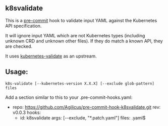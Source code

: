 ## k8svalidate

This is a [pre-commit](https://pre-commit.com/) hook to validate input YAML
against the Kubernetes API specification.

It will ignore input YAML which are not Kubernetes
types (including unknown CRD and unknown other files).
If they do match a known API, they are checked.

It uses [kubernetes-validate](https://github.com/willthames/kubernetes-validate)
as an upstream.

## Usage:

```
k8s-validate [--kubernetes-version X.X.X] [--exclude glob-pattern] files
```

Add a section similar to this to your .pre-commit-hooks.yaml:
  - repo: https://github.com/Agilicus/pre-commit-hook-k8svalidate.git
    rev: v0.0.3
    hooks:
      - id: k8svalidate
        args: [--exclude, "*.patch.yaml"]
        files: .yaml$
